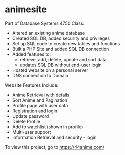 # animesite


Part of Database Systems 4750 Class:

- Altered an existing anime database
- Created SQL DB, added security and privileges
- Set up SQL code to create new tables and functions
- Built a PHP Site and added SQL DB connection
- Added features to:
  - retrieve, add, delete, update and sort data
  - updates SQL DB without end-user login
- Hosted website on a personal server 
- DNS connection to Domain
  
Website Features Include:

- Anime Retrieval with details
- Sort Anime and Pagination 
- Profile page with user data
- Registration and login
- Update password 
- Delete Profile 
- Add to watchlist (shown in profile)
- Multi-user support
- Information Retrieval and security - login


To view this project, go to https://44anime.com/
